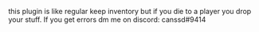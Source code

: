 this plugin is like regular keep inventory but if you die to a player you drop your stuff. If you get errors dm me on discord: canssd#9414